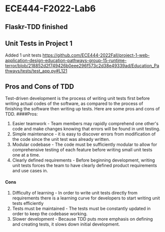 # ECE444-F2022-Lab6

## Flaskr-TDD finished

## Unit Tests in Project 1

Added 1 unit tests
https://github.com/ECE444-2022Fall/project-1-web-application-design-education-pathways-group-15-runtime-terror/blob/218852d2f749426b0eee296f573c2d38e49339ad/Education_Pathways/tests/test_app.py#L121

## Pros and Cons of TDD
Test-driven development is the process of writing unit tests first before writing actual codes of the software, as compared to the process of finishing the software then writing up tests. Here are some pros and cons of TDD.
####Pros:
1. Easier teamwork - Team members may rapidly comprehend one other's code and make changes knowing that errors will be found in unit testing.
2. Simple maintenance - it is easy to discover errors from modification of the code since the unit test was already written.
3. Modular codebase - The code must be sufficiently modular to allow for comprehensive testing of each feature before writing small unit tests one at a time.
4. Clearly defined requirements - Before beginning development, writing unit tests forces the team to have clearly defined product requirements and use cases in.
 
#### Cons
1. Difficulty of learning - In order to write unit tests directly from requirements there is a learning curve for developers to start writing unit tests efficiently 
2. Tests must be maintained - The tests must be constantly updated in order to keep the codebase working.
3. Slower development - Because TDD puts more emphasis on defining and creating tests, it slows down initial development. 
